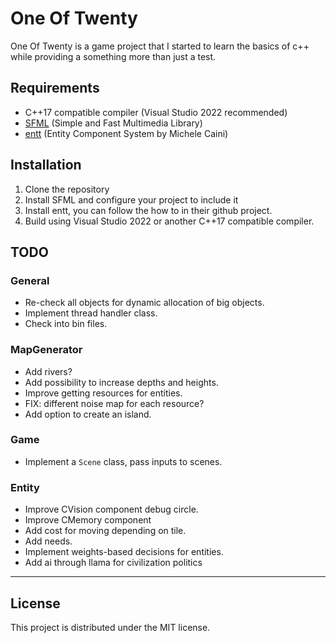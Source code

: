 # One Of Twenty

One Of Twenty is a game project that I started to learn the basics of c++ while providing a something more than just a test.

## Requirements

- C++17 compatible compiler (Visual Studio 2022 recommended)
- [SFML](https://www.sfml-dev.org/) (Simple and Fast Multimedia Library)
- [entt](https://github.com/skypjack/entt) (Entity Component System by Michele Caini)

## Installation

1. Clone the repository
2. Install SFML and configure your project to include it
3. Install entt, you can follow the how to in their github project.
4. Build using Visual Studio 2022 or another C++17 compatible compiler.

## TODO

### General
- Re-check all objects for dynamic allocation of big objects.
- Implement thread handler class.
- Check into bin files.

### MapGenerator
- Add rivers?
- Add possibility to increase depths and heights.
- Improve getting resources for entities.
- FIX: different noise map for each resource?
- Add option to create an island.

### Game
- Implement a `Scene` class, pass inputs to scenes.

### Entity
- Improve CVision component debug circle.
- Improve CMemory component
- Add cost for moving depending on tile.
- Add needs.
- Implement weights-based decisions for entities.
- Add ai through llama for civilization politics

---

## License

This project is distributed under the MIT license.
